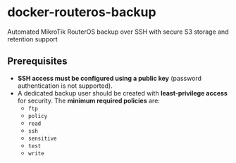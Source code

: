 # docker-routeros-backup

Automated MikroTik RouterOS backup over SSH with secure S3 storage and retention support

## Prerequisites

- **SSH access must be configured using a public key** (password authentication is not supported).
- A dedicated backup user should be created with **least-privilege access** for security. The **minimum required policies** are:
  - `ftp`  
  - `policy`  
  - `read`  
  - `ssh`
  - `sensitive`
  - `test`  
  - `write`
